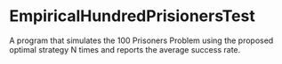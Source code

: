 # EmpiricalHundredPrisionersTest
A program that simulates the 100 Prisoners Problem using the proposed optimal strategy N times and reports the average success rate.
